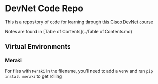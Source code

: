 # DevNet Code Repo

This is a repository of code for learning through [this Cisco DevNet course](https://www.udemy.com/course/cisco-devasc/)

Notes are found in [Table of Contents](../Table of Contents.md)


## Virtual Environments
### Meraki
For files with `Meraki` in the filename, you'll need to add a venv and run `pip install meraki` to get rolling
